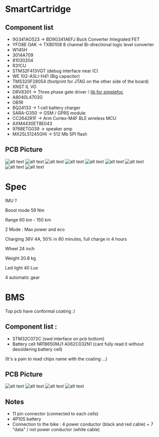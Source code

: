 # SmartCartridge

## Component list

- 9G341AO523 -> BD9G341AEFJ Buck Converter Integrated FET
- YFO8E OAK -> TXB0108 8 channel Bi-directional logic level converter
- W145H
- 3014A709
- 81030204
- R31CU
- STM32F413VGT (debug interface near IC)
- WE 102-ASLI-H41 (Big capacitor)
- TMS320F28054 (footprint for JTAG on the other side of the board)
- XNST IL VO
- DRV8301 -> Three phase gate driver / [lib for simplefoc](https://community.simplefoc.com/t/drv8301-board-support/389)
- A8040L4703G
- OB1R
- BQ24133 -> 1 cell battery charger
- SARA-G350 -> GSM / GPRS module
- CC2642R1F -> Arm Cortex-M4F BLE wireless MCU
- AXM4430ET8E043
- 9768ETG039 -> speaker amp
- MX25L51245GHI -> 512 Mb SPI flash

## PCB Picture

![alt text](pictures/20230806_150827.jpg)
![alt text](pictures/20230806_150853.jpg)
![alt text](pictures/20230806_153234.jpg)
![alt text](pictures/20230806_153248.jpg)
![alt text](pictures/20230806_153304.jpg)
![alt text](pictures/20230811_041721.jpg)
![alt text](pictures/20230811_045037.jpg)
![alt text](pictures/20230811_045409.jpg)
![alt text](pictures/20230811_045414.jpg)

# Spec

IMU ?

Boost mode 59 Nm

Range 60 km - 150 km

2 Mode : Max power and eco

Charging 36V 4A, 50% in 80 minutes, full charge in 4 hours

Wheel 24 inch

Weight 20.8 kg

Led light 40 Lux

4 automatic gear
# BMS
Top pcb have conformal coating :/

## Component list :

- STM32C072C (swd interface on pcb bottom)
- Battery cell NR18650MJ1 A062C032N1 (cant fully read it without desoldering battery cell)

(It's a pain to read chips name with the coating ...)
## PCB Picture

![alt text](pictures/20230814_170550.jpg)
![alt text](pictures/20230814_170625.jpg)
![alt text](pictures/20230814_170852.jpg)
![alt text](pictures/20230814_170856.jpg)

## Notes

- 11 pin connector (connected to each cells)
- 4P10S battery
- Connection to the bike : 4 power conductor (black and red cable) + 7 "data" / not power conductor (white cable)